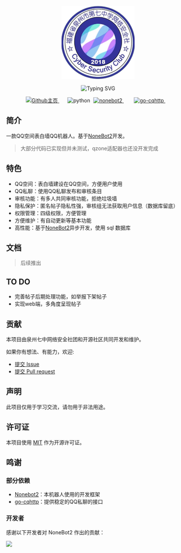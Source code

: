 <p align="center">
  <a href="https://github.com/qzqzcsclub/ConfessionBot"><img src="https://raw.githubusercontent.com/qzqzcsclub/ConfessionBot/dev/logo.png" width="200" height="200" alt="ConfessionBot"></a>
</p>

<div align="center">
<img src="https://readme-typing-svg.demolab.com?font=Fira+Code&size=25&duration=3000&pause=1000&color=FDE6E0&center=true&vCenter=true&width=435&lines=✨ ConfessionBot ✨;QQ空间表白墙QQ机器人" alt="Typing SVG" />
</div>

<p align="center">

<p align="center">
    <!-- GitHub主页 -->
	<a style="margin-inline:5px" target="_blank" href="https://github.com/qzqzcsclub/ConfessionBot">
		<img src="https://img.shields.io/badge/GitHub-Home-blue?style=flat&logo=GitHub" title="Github主页">
	</a>&emsp;
	<!-- py版本 -->
	<img src="https://img.shields.io/badge/python-3.10+-blue" alt="python">
    <!-- nonebot版本 -->
    <a style="margin-inline:5px" target="_blank" href="https://github.com/nonebot/nonebot2">
		<img src="https://img.shields.io/badge/Nonebot2-latest-blue" title="nonebot2">
	</a>&emsp;
    <!-- go-cqhttp版本 -->
    <a style="margin-inline:5px" target="_blank" href="https://github.com/Mrs4s/go-cqhttp">
		<img src="https://img.shields.io/badge/gocqhttp-latest-blue" title="go-cqhttp">
	</a>&emsp;
</p>

## 简介

一款QQ空间表白墙QQ机器人。基于[NoneBot2](https://v2.nonebot.dev/)开发。

> 大部分代码已实现但并未测试，qzone适配器也还没开发完成

## 特色

- QQ空间：表白墙建设在QQ空间，方便用户使用
- QQ私聊：使用QQ私聊发布和审核条目
- 审核功能：有多人共同审核功能，拒绝垃圾墙
- 隐私保护：匿名帖子隐私性强，审核组无法获取用户信息（数据库留底）
- 权限管理：四级权限，方便管理
- 方便维护：有自动更新等基本功能
- 高性能：基于[NoneBot2](https://v2.nonebot.dev/)异步开发，使用 sql 数据库

## 文档

> 后续推出

## TO DO

- 完善帖子后期处理功能，如举报下架帖子
- 实现web端，多角度呈现帖子

## 贡献

本项目由泉州七中网络安全社团和开源社区共同开发和维护。

如果你有想法、有能力，欢迎:
- [提交 Issue](https://github.com/qzqzcsclub/ConfessionBot/issues)
- [提交 Pull request](https://github.com/qzqzcsclub/ConfessionBot/pulls)

## 声明

此项目仅用于学习交流，请勿用于非法用途。

## 许可证

本项目使用 [MIT](https://github.com/qzqzcsclub/ConfessionBot/blob/main/LICENSE) 作为开源许可证。

## 鸣谢

### 部分依赖

- [Nonebot2](https://github.com/nonebot/nonebot2)：本机器人使用的开发框架
- [go-cqhttp](https://github.com/Mrs4s/go-cqhttp)：提供稳定的QQ私聊的接口

### 开发者

感谢以下开发者对 NoneBot2 作出的贡献：

<a href="https://github.com/qzqzcsclub/ConfessionBot/graphs/contributors">
  <img src="https://contrib.rocks/image?repo=qzqzcsclub/ConfessionBot&max=1000" />
</a>

